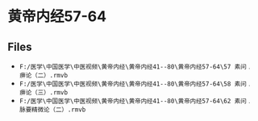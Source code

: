 # 黄帝内经57-64

## Files

- `F:/医学\中国医学\中医视频\黄帝内经\黄帝内经41--80\黄帝内经57-64\57 素问﹒ 痹论（二）.rmvb`
- `F:/医学\中国医学\中医视频\黄帝内经\黄帝内经41--80\黄帝内经57-64\58 素问﹒ 痹论（三）.rmvb`
- `F:/医学\中国医学\中医视频\黄帝内经\黄帝内经41--80\黄帝内经57-64\62 素问﹒ 脉要精微论（二）.rmvb`
